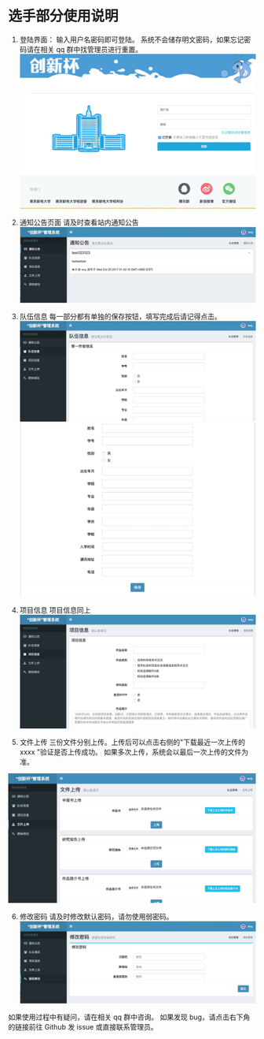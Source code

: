 # 选手部分使用说明

1. 登陆界面：
输入用户名密码即可登陆。
系统不会储存明文密码，如果忘记密码请在相关 qq 群中找管理员进行重置。
![](media/15091152389652/15091152495590.jpg)

2. 通知公告页面
请及时查看站内通知公告
![](media/15091152389652/15091154567243.jpg)

3. 队伍信息
每一部分都有单独的保存按钮，填写完成后请记得点击。
![](media/15091152389652/15091156015806.jpg)
![](media/15091152389652/15091156209237.jpg)

4. 项目信息
项目信息同上
![](media/15091152389652/15091161980392.jpg)

5. 文件上传
三份文件分别上传。上传后可以点击右侧的"下载最近一次上传的 xxxx "验证是否上传成功。
如果多次上传，系统会以最后一次上传的文件为准。

![](media/15091152389652/15091166480515.jpg)

6. 修改密码
请及时修改默认密码，请勿使用弱密码。
![](media/15091152389652/15091168618871.jpg)

如果使用过程中有疑问，请在相关 qq 群中咨询。
如果发现 bug，请点击右下角的链接前往 Github 发 issue 或直接联系管理员。

